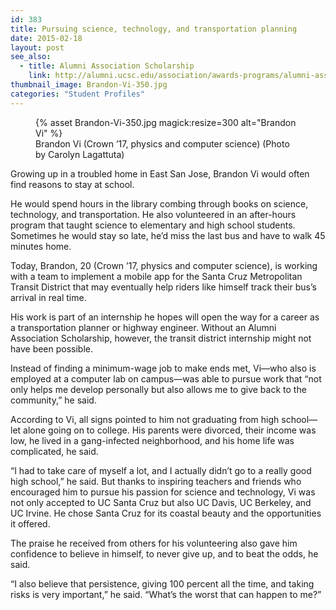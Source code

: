 ```yaml
---
id: 383
title: Pursuing science, technology, and transportation planning
date: 2015-02-18
layout: post
see_also:
  - title: Alumni Association Scholarship
    link: http://alumni.ucsc.edu/association/awards-programs/alumni-association-scholarship.html
thumbnail_image: Brandon-Vi-350.jpg
categories: "Student Profiles"
---
```

<figure class="inline-image right">
{% asset Brandon-Vi-350.jpg magick:resize=300 alt="Brandon Vi" %}<figcaption>Brandon Vi (Crown &#8217;17, physics and computer science) (Photo by Carolyn Lagattuta)</figcaption></figure>

Growing up in a troubled home in East San Jose, Brandon Vi would often find reasons to stay at school.

He would spend hours in the library combing through books on science, technology, and transportation. He also volunteered in an after-hours program that taught science to elementary and high school students. Sometimes he would stay so late, he&#8217;d miss the last bus and have to walk 45 minutes home.

Today, Brandon, 20 (Crown &#8217;17, physics and computer science), is working with a team to implement a mobile app for the Santa Cruz Metropolitan Transit District that may eventually help riders like himself track their bus&#8217;s arrival in real time.

His work is part of an internship he hopes will open the way for a career as a transportation planner or highway engineer. Without an Alumni Association Scholarship, however, the transit district internship might not have been possible.

Instead of finding a minimum-wage job to make ends met, Vi—who also is employed at a computer lab on campus—was able to pursue work that &#8220;not only helps me develop personally but also allows me to give back to the community,&#8221; he said.

According to Vi, all signs pointed to him not graduating from high school—let alone going on to college. His parents were divorced, their income was low, he lived in a gang-infected neighborhood, and his home life was complicated, he said.

&#8220;I had to take care of myself a lot, and I actually didn&#8217;t go to a really good high school,&#8221; he said. But thanks to inspiring teachers and friends who encouraged him to pursue his passion for science and technology, Vi was not only accepted to UC Santa Cruz but also UC Davis, UC Berkeley, and UC Irvine. He chose Santa Cruz for its coastal beauty and the opportunities it offered.

The praise he received from others for his volunteering also gave him confidence to believe in himself, to never give up, and to beat the odds, he said.

&#8220;I also believe that persistence, giving 100 percent all the time, and taking risks is very important,&#8221; he said. &#8220;What&#8217;s the worst that can happen to me?&#8221;
